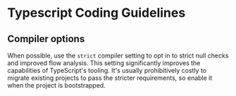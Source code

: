 # Typescript Coding Guidelines

## Compiler options
When possible, use the `strict` compiler setting to opt in to strict null checks and improved flow analysis. This setting significantly improves the capabilities of TypeScript's tooling. It's usually prohibitively costly to migrate existing projects to pass the stricter requirements, so enable it when the project is bootstrapped.
